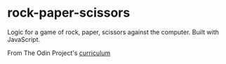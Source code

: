# rock-paper-scissors

Logic for a game of rock, paper, scissors against the computer. Built with JavaScript.

From The Odin Project's [curriculum](hhttps://www.theodinproject.com/courses/web-development-101/lessons/rock-paper-scissors)